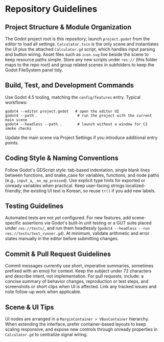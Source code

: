 # Repository Guidelines

## Project Structure & Module Organization
The Godot project root is this repository; launch `project.godot` from the editor to load all settings. `Calculator.tscn` is the only scene and instantiates the UI plus the attached `Calculator.gd` script, which handles input parsing and button wiring. Asset files such as `icon.svg` live beside the scene to keep resource paths simple. Store any new scripts under `res://` (this folder maps to the repo root) and group related scenes in subfolders to keep the Godot FileSystem panel tidy.

## Build, Test, and Development Commands
Use Godot 4.5 tooling, matching the `config/features` entry. Typical workflows:
```shell
godot4 --editor project.godot   # open the editor UI
godot4 --path .                  # run the project with the current main scene
godot4 --headless --path .       # launch without a window for CI smoke checks
```
Update the main scene via Project Settings if you introduce additional entry points.

## Coding Style & Naming Conventions
Follow Godot's GDScript style: tab-based indentation, single blank lines between functions, and snake_case for variables, functions, and node paths (e.g., `input_a`, `_on_op_pressed`). Use explicit type hints for exported or onready variables when practical. Keep user-facing strings localized-friendly; the existing UI text is Korean, so reuse `tr()` if you add new labels.

## Testing Guidelines
Automated tests are not yet configured. For new features, add scene-specific assertions via Godot's built-in unit testing or a GUT suite placed under `res://tests/`, and run them headlessly (`godot4 --headless --run res://tests/test_runner.gd`). At minimum, validate arithmetic and error states manually in the editor before submitting changes.

## Commit & Pull Request Guidelines
Commit messages currently use short, imperative summaries, sometimes prefixed with an emoji for context. Keep the subject under 72 characters and describe intent, not implementation. For pull requests, include: a concise summary of behavior changes, reproduction or test steps, and screenshots or short clips when UI is affected. Link any tracked issues and note follow-up work when applicable.

## Scene & UI Tips
UI nodes are arranged in a `MarginContainer > VBoxContainer` hierarchy. When extending the interface, prefer container-based layouts to keep scaling responsive, and expose new controls through onready properties in `Calculator.gd` to centralize signal wiring.

